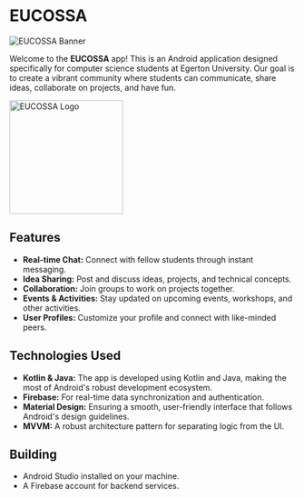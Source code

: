 # EUCOSSA

![EUCOSSA Banner](https://eu-mobile-developers.github.io/EUCOSSA/assets/img/hero/hero-bg.png)

Welcome to the **EUCOSSA** app! This is an Android application designed specifically for computer science students at Egerton University. Our goal is to create a vibrant community where students can communicate, share ideas, collaborate on projects, and have fun.

<img src="https://eu-mobile-developers.github.io/EUCOSSA/assets/img/logo/logo.svg" alt="EUCOSSA Logo" width="200" />

## Features

- **Real-time Chat:** Connect with fellow students through instant messaging.
- **Idea Sharing:** Post and discuss ideas, projects, and technical concepts.
- **Collaboration:** Join groups to work on projects together.
- **Events & Activities:** Stay updated on upcoming events, workshops, and other activities.
- **User Profiles:** Customize your profile and connect with like-minded peers.

## Technologies Used

- **Kotlin & Java:** The app is developed using Kotlin and Java, making the most of Android's robust development ecosystem.
- **Firebase:** For real-time data synchronization and authentication.
- **Material Design:** Ensuring a smooth, user-friendly interface that follows Android's design guidelines.
- **MVVM:** A robust architecture pattern for separating logic from the UI.

## Building

- Android Studio installed on your machine.
- A Firebase account for backend services.